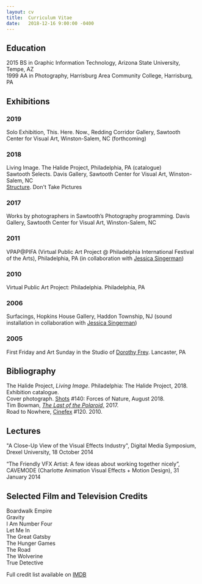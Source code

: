 ```yaml
---
layout: cv
title:  Curriculum Vitae
date:   2018-12-16 9:00:00 -0400
---
```



## Education

2015 BS in Graphic Information Technology, Arizona State University, Tempe, AZ  
1999 AA in Photography, Harrisburg Area Community College, Harrisburg, PA  


## Exhibitions

### 2019

Solo Exhibition, This. Here. Now., Redding Corridor Gallery, Sawtooth Center for Visual Art, Winston-Salem, NC (forthcoming)

### 2018

Living Image. The Halide Project, Philadelphia, PA (catalogue)  
Sawtooth Selects. Davis Gallery, Sawtooth Center for Visual Art, Winston-Salem, NC  
[Structure](http://www.donttakepictures.com/gallery-structure/). Don't Take Pictures  


### 2017

Works by photographers in Sawtooth’s Photography programming. Davis Gallery, Sawtooth Center for Visual Art, Winston-Salem, NC

### 2011

VPAP@PIFA (Virtual Public Art Project @ Philadelphia International Festival of the Arts), Philadelphia, PA (in collaboration with [Jessica Singerman](https://www.jessicasingerman.com/))

### 2010

Virtual Public Art Project: Philadelphia. Philadelphia, PA

### 2006

Surfacings, Hopkins House Gallery, Haddon Township, NJ (sound installation in collaboration with [Jessica Singerman](https://www.jessicasingerman.com/))

### 2005

First Friday and Art Sunday in the Studio of [Dorothy Frey](http://www.dorothyfrey.com/). Lancaster, PA

## Bibliography

The Halide Project, *Living Image*. Philadelphia: The Halide Project, 2018. Exhibition catalogue.  
Cover photograph. [Shots](http://shotsmag.com/) #140: Forces of Nature, August 2018.  
Tim Bowman, *[The Last of the Polaroid,](projects/the-last-of-the-polaroid/)* 2017.  
Road to Nowhere, [Cinefex](http://www.cinefex.com) #120. 2010.

## Lectures

"A Close-Up View of the Visual Effects Industry", Digital Media Symposium, Drexel University, 18 October 2014

“The Friendly VFX Artist: A few ideas about working together nicely”, CAVEMODE (Charlotte Animation Visual Effects + Motion Design), 31 January 2014


## Selected Film and Television Credits

Boardwalk Empire  
Gravity  
I Am Number Four  
Let Me In  
The Great Gatsby  
The Hunger Games  
The Road  
The Wolverine  
True Detective  

Full credit list available on [IMDB](https://www.imdb.com/name/nm2320204/)

